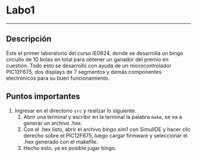 # Labo1
---
## Descripción
Este el primer laboratorio del curso IE0624, donde se desarrolla un bingo circuito de 10 bolas en total para obtener un ganador del premio en cuestión. Todo esto se desarrolló con ayuda de un microcontrolador PIC12F675, dos displays de 7 segmentos y demás componentes electrónicos para su buen funcionamiento.
## Puntos importantes
1. Ingresar en el directorio `src` y realizar lo siguiente.
   1. Abrir una terminal y escribir en la terminal la palabra `make`, se va a generar un archivo .hex.
   2. Con el .hex listo, abrir el archivo *bingo.sim1* con SimulIDE y hacer clic derecho sobre el PIC12F675, luego cargar firmware y seleccionar el .hex generado con el makefile.
   3. Hecho esto, ya es posible jugar bingo.
